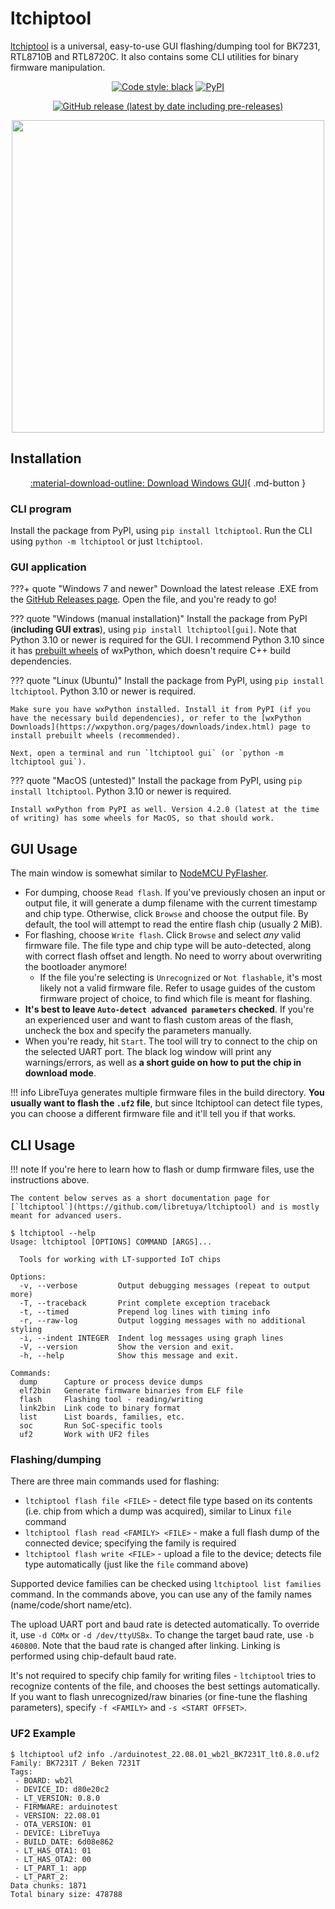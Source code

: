 # ltchiptool

[ltchiptool](https://github.com/libretuya/ltchiptool) is a universal, easy-to-use GUI flashing/dumping tool for BK7231, RTL8710B and RTL8720C. It also contains some CLI utilities for binary firmware manipulation.

<div align="center" markdown>

[![Code style: black](https://img.shields.io/badge/code%20style-black-000000.svg)](https://github.com/psf/black)
[![PyPI](https://img.shields.io/pypi/v/ltchiptool)](https://pypi.org/project/ltchiptool/)

[![GitHub release (latest by date including pre-releases)](https://img.shields.io/github/v/release/libretuya/ltchiptool?include_prereleases&label=GUI%20release)](https://github.com/libretuya/ltchiptool/releases/latest)

<img src="https://raw.githubusercontent.com/libretuya/ltchiptool/master/.github/screenshot.png" style="height:500px">
</div>

## Installation

<div align="center" markdown>

[:material-download-outline: Download Windows GUI](https://github.com/libretuya/ltchiptool/releases/latest){ .md-button }
</div>

### CLI program

Install the package from PyPI, using `pip install ltchiptool`. Run the CLI using `python -m ltchiptool` or just `ltchiptool`.

### GUI application

???+ quote "Windows 7 and newer"
	Download the latest release .EXE from the [GitHub Releases page](https://github.com/libretuya/ltchiptool/releases/latest). Open the file, and you're ready to go!

??? quote "Windows (manual installation)"
	Install the package from PyPI (**including GUI extras**), using `pip install ltchiptool[gui]`. Note that Python 3.10 or newer is required for the GUI. I recommend Python 3.10 since it has [prebuilt wheels](https://pypi.org/project/wxPython/4.2.0/#files) of wxPython, which doesn't require C++ build dependencies.

??? quote "Linux (Ubuntu)"
	Install the package from PyPI, using `pip install ltchiptool`. Python 3.10 or newer is required.

	Make sure you have wxPython installed. Install it from PyPI (if you have the necessary build dependencies), or refer to the [wxPython Downloads](https://wxpython.org/pages/downloads/index.html) page to install prebuilt wheels (recommended).

	Next, open a terminal and run `ltchiptool gui` (or `python -m ltchiptool gui`).

??? quote "MacOS (untested)"
	Install the package from PyPI, using `pip install ltchiptool`. Python 3.10 or newer is required.

	Install wxPython from PyPI as well. Version 4.2.0 (latest at the time of writing) has some wheels for MacOS, so that should work.

## GUI Usage

The main window is somewhat similar to [NodeMCU PyFlasher](https://github.com/marcelstoer/nodemcu-pyflasher).

- For dumping, choose `Read flash`. If you've previously chosen an input or output file, it will generate a dump filename with the current timestamp and chip type. Otherwise, click `Browse` and choose the output file. By default, the tool will attempt to read the entire flash chip (usually 2 MiB).
- For flashing, choose `Write flash`. Click `Browse` and select *any* valid firmware file. The file type and chip type will be auto-detected, along with correct flash offset and length. No need to worry about overwriting the bootloader anymore!
	- If the file you're selecting is `Unrecognized` or `Not flashable`, it's most likely not a valid firmware file. Refer to usage guides of the custom firmware project of choice, to find which file is meant for flashing.
- **It's best to leave `Auto-detect advanced parameters` checked**. If you're an experienced user and want to flash custom areas of the flash, uncheck the box and specify the parameters manually.
- When you're ready, hit `Start`. The tool will try to connect to the chip on the selected UART port. The black log window will print any warnings/errors, as well as **a short guide on how to put the chip in download mode**.

!!! info
	LibreTuya generates multiple firmware files in the build directory. **You usually want to flash the `.uf2` file**, but since ltchiptool can detect file types, you can choose a different firmware file and it'll tell you if that works.

## CLI Usage

!!! note
	If you're here to learn how to flash or dump firmware files, use the instructions above.

	The content below serves as a short documentation page for [`ltchiptool`](https://github.com/libretuya/ltchiptool) and is mostly meant for advanced users.

```console
$ ltchiptool --help
Usage: ltchiptool [OPTIONS] COMMAND [ARGS]...

  Tools for working with LT-supported IoT chips

Options:
  -v, --verbose         Output debugging messages (repeat to output more)
  -T, --traceback       Print complete exception traceback
  -t, --timed           Prepend log lines with timing info
  -r, --raw-log         Output logging messages with no additional styling
  -i, --indent INTEGER  Indent log messages using graph lines
  -V, --version         Show the version and exit.
  -h, --help            Show this message and exit.

Commands:
  dump      Capture or process device dumps
  elf2bin   Generate firmware binaries from ELF file
  flash     Flashing tool - reading/writing
  link2bin  Link code to binary format
  list      List boards, families, etc.
  soc       Run SoC-specific tools
  uf2       Work with UF2 files
```

### Flashing/dumping

There are three main commands used for flashing:

- `ltchiptool flash file <FILE>` - detect file type based on its contents (i.e. chip from which a dump was acquired), similar to Linux `file` command
- `ltchiptool flash read <FAMILY> <FILE>` - make a full flash dump of the connected device; specifying the family is required
- `ltchiptool flash write <FILE>` - upload a file to the device; detects file type automatically (just like the `file` command above)

Supported device families can be checked using `ltchiptool list families` command. In the commands above, you can use any of the family names (name/code/short name/etc).

The upload UART port and baud rate is detected automatically. To override it, use `-d COMx` or `-d /dev/ttyUSBx`. To change the target baud rate, use `-b 460800`.
Note that the baud rate is changed after linking. Linking is performed using chip-default baud rate.

It's not required to specify chip family for writing files - `ltchiptool` tries to recognize contents of the file, and chooses the best settings automatically.
If you want to flash unrecognized/raw binaries (or fine-tune the flashing parameters), specify `-f <FAMILY>` and `-s <START OFFSET>`.

### UF2 Example

```console
$ ltchiptool uf2 info ./arduinotest_22.08.01_wb2l_BK7231T_lt0.8.0.uf2
Family: BK7231T / Beken 7231T
Tags:
 - BOARD: wb2l
 - DEVICE_ID: d80e20c2
 - LT_VERSION: 0.8.0
 - FIRMWARE: arduinotest
 - VERSION: 22.08.01
 - OTA_VERSION: 01
 - DEVICE: LibreTuya
 - BUILD_DATE: 6d08e862
 - LT_HAS_OTA1: 01
 - LT_HAS_OTA2: 00
 - LT_PART_1: app
 - LT_PART_2:
Data chunks: 1871
Total binary size: 478788
```
